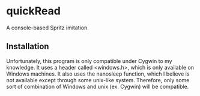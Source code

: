 quickRead
=========

A console-based Spritz imitation.

Installation
------------

Unfortunately, this program is only compatible under Cygwin to my
knowledge. It uses a header called <windows.h>, which is only available on
Windows machines. It also uses the nanosleep function, which I believe is
not available except through some unix-like system. Therefore, only some
sort of combination of Windows and unix (ex. Cygwin) will be compatible.
